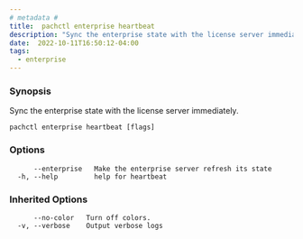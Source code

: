 ```yaml
---
# metadata # 
title:  pachctl enterprise heartbeat
description: "Sync the enterprise state with the license server immediately."
date:  2022-10-11T16:50:12-04:00
tags:
  - enterprise
---
```


### Synopsis

Sync the enterprise state with the license server immediately.

```
pachctl enterprise heartbeat [flags]
```

### Options

```
      --enterprise   Make the enterprise server refresh its state
  -h, --help         help for heartbeat
```

### Inherited Options

```
      --no-color   Turn off colors.
  -v, --verbose    Output verbose logs
```

